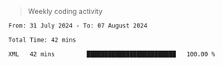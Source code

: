 > Weekly coding activity
<!--START_SECTION:waka-->

```txt
From: 31 July 2024 - To: 07 August 2024

Total Time: 42 mins

XML   42 mins         █████████████████████████   100.00 %
```

<!--END_SECTION:waka-->
